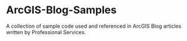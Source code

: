 # ArcGIS-Blog-Samples

A collection of sample code used and referenced in ArcGIS Blog articles written by Professional Services.

